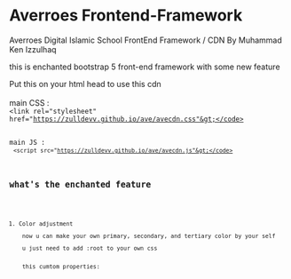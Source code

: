 # Averroes Frontend-Framework
 Averroes Digital Islamic School FrontEnd Framework / CDN
 By Muhammad Ken Izzulhaq

this is enchanted bootstrap 5 front-end framework with some new feature

Put this on your html head to use this cdn <br><br>
main CSS :<br>
<code>&lt;link rel="stylesheet" href="https://zulldevv.github.io/ave/avecdn.css"&gt;</code><br><br>
main JS :<br>
<code>&lt;script src="https://zulldevv.github.io/ave/avecdn.js"&gt;</code>

## what's the enchanted feature
<ol>
 <li>Color adjustment</li>
 now u can make your own primary, secondary, and tertiary color by your self <br>
 u just need to add :root to your own css <br><br>
 this cumtom properties:

</ol>
